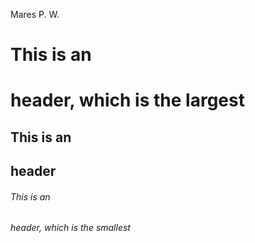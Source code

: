 Mares P. W.
# This is an <h1> header, which is the largest
## This is an <h2> header
###### This is an <h6> header, which is the smallest
